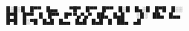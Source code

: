
█░█░█ █▀▀ █▄▄   ▀█▀ █▀▀ █▀▀ █░█ █▄░█ █▀█ █░░ █▀█ █▀▀ █ █▀▀ █▀
▀▄▀▄▀ ██▄ █▄█   ░█░ ██▄ █▄▄ █▀█ █░▀█ █▄█ █▄▄ █▄█ █▄█ █ ██▄ ▄█
#
